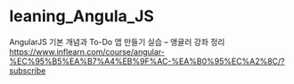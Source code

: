 # leaning_Angula_JS
AngularJS 기본 개념과 To-Do 앱 만들기 실습 – 앵귤러 강좌 정리  https://www.inflearn.com/course/angular-%EC%95%B5%EA%B7%A4%EB%9F%AC-%EA%B0%95%EC%A2%8C/?subscribe
